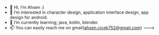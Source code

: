 - 👋 Hi, I’m Ahsen :)
- 👀 I’m interested in character design, application interface design, app design for android.
- 🌱 I’m currently learning; java, kotlin, blender.
- 📫 You can easily reach me on gmail(ahsen.cicek752@gmail.com)
--->
